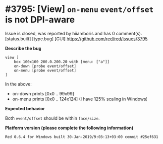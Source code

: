 
#3795: [View] `on-menu` `event/offset` is not DPI-aware
================================================================================
Issue is closed, was reported by hiiamboris and has 0 comment(s).
[status.built] [type.bug] [GUI]
<https://github.com/red/red/issues/3795>

**Describe the bug**
```
view [
    box 100x100 200.0.200.20 with [menu: ["a"]]
    on-down [probe event/offset]
    on-menu [probe event/offset]
]
```
In the above:
- on-down prints [0x0 .. 99x99]
- on-menu prints [0x0 .. 124x124] (I have 125% scaling in Windows)

**Expected behavior**

Both `event/offset` should be within `face/size`.

**Platform version (please complete the following information)**
```
Red 0.6.4 for Windows built 30-Jan-2019/9:03:13+03:00 commit #25ef631
```



